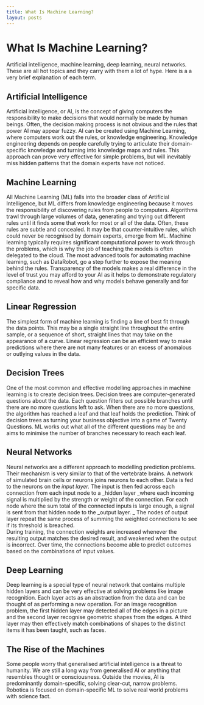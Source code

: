 ```yaml
---
title: What Is Machine Learning?
layout: posts
---
```


# What Is Machine Learning?

Artificial intelligence, machine learning, deep learning, neural networks. These are all hot topics and they carry with them a lot of hype. Here is a a very brief explanation of each term.

## Artificial Intelligence
Artificial intelligence, or AI, is the concept of giving computers the responsibility to make decisions that would normally be made by human beings.  Often, the decision making process is not obvious and the rules that power AI may appear fuzzy. 
AI can be created using Machine Learning, where computers work out the rules, or knowledge engineering.  Knowledge engineering depends on people carefully trying to articulate their domain-specific knowledge and turning into knowledge maps and rules.  This approach can prove very effective for simple problems, but will inevitably miss hidden patterns that the domain experts have not noticed.

## Machine Learning
All Machine Learning (ML) falls into the broader class of Artificial Intelligence, but ML differs from knowledge engineering because it moves the responsibility of discovering rules from people to computers.  Algorithms trawl through large volumes of data, generating and trying out different rules until it finds some that work for most or all of the data.  Often, these rules are subtle and concealed.  It may be that counter-intuitive rules, which could never be recognised by domain experts, emerge from ML.  Machine learning typically requires significant computational power to work through the problems, which is why the job of teaching the models is often delegated to the cloud. 
The most advanced tools for automating machine learning, such as DataRobot, go a step further to expose the meaning behind the rules.  Transparency of the models makes a real difference in the level of trust you may afford to your AI as it helps to demonstrate regulatory compliance and to reveal how and why models behave generally and for specific data.

## Linear Regression
The simplest form of machine learning is finding a line of best fit through the data points.  This may be a single straight line throughout the entire sample, or a sequence of short, straight lines that may take on the appearance of a curve.  Linear regression can be an efficient way to make predictions where there are not many features or an excess of anomalous or outlying values in the data.

## Decision Trees
One of the most common and effective modelling approaches in machine learning is to create decision trees.  Decision trees are computer-generated questions about the data.  Each question filters out possible branches until there are no more questions left to ask.  When there are no more questions, the algorithm has reached a leaf and that leaf holds the prediction.  Think of decision trees as turning your business objective into a game of Twenty Questions.  ML works out what all of the different questions may be and aims to minimise the number of branches necessary to reach each leaf.  

## Neural Networks
Neural networks are a different approach to modelling prediction problems.  Their mechanism is very similar to that of the vertebrate brains.  A network of simulated brain cells or neurons joins neurons to each other.  Data is fed to the neurons on the _input layer._  The input is then fed across each connection from each input node to a _hidden layer _where each incoming signal is multiplied by the strength or weight of the connection. For each node where the sum total of the connected inputs is large enough, a signal is sent from that hidden node to the _output layer. _ The nodes of output layer repeat the same process of summing the weighted connections to see if its threshold is breached.  
During training, the connection weights are increased whenever the resulting output matches the desired result, and weakened when the output is incorrect.  Over time, the connections become able to predict outcomes based on the combinations of input values.

## Deep Learning
Deep learning is a special type of neural network that contains multiple hidden layers and can be very effective at solving problems like image recognition. Each layer acts as an abstraction from the data and can be thought of as performing a new operation.  For an image recognition problem, the first hidden layer may detected all of the edges in a picture and the second layer recognise geometric shapes from the edges. A third layer may then effectively match combinations of shapes to the distinct items it has been taught, such as faces.

## The Rise of the Machines
Some people worry that generalised artificial intelligence is a threat to humanity.  We are still a long way from generalised AI or anything that resembles thought or consciousness.  Outside the movies, AI is predominantly domain-specific, solving clear-cut, narrow problems.  Robotica is focused on domain-specific ML to solve real world problems with science fact.
